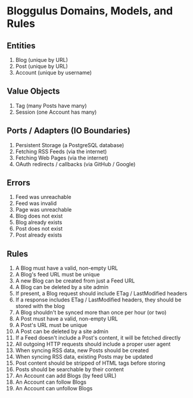 # Bloggulus Domains, Models, and Rules

## Entities

1. Blog (unique by URL)
2. Post (unique by URL)
3. Account (unique by username)

## Value Objects

1. Tag (many Posts have many)
2. Session (one Account has many)

## Ports / Adapters (IO Boundaries)

1. Persistent Storage (a PostgreSQL database)
2. Fetching RSS Feeds (via the internet)
3. Fetching Web Pages (via the internet)
4. OAuth redirects / callbacks (via GitHub / Google)

## Errors

1. Feed was unreachable
2. Feed was invalid
3. Page was unreachable
4. Blog does not exist
5. Blog already exists
6. Post does not exist
7. Post already exists

## Rules

1. A Blog must have a valid, non-empty URL
2. A Blog's feed URL must be unique
3. A new Blog can be created from just a Feed URL
4. A Blog can be deleted by a site admin
5. If present, a Blog request should include ETag / LastModified headers
6. If a response includes ETag / LastModified headers, they should be stored with the blog
7. A Blog shouldn't be synced more than once per hour (or two)
8. A Post must have a valid, non-empty URL
9. A Post's URL must be unique
10. A Post can be deleted by a site admin
11. If a Feed doesn't include a Post's content, it will be fetched directly
12. All outgoing HTTP requests should include a proper user agent
13. When syncing RSS data, new Posts should be created
14. When syncing RSS data, existing Posts may be updated
15. Post content should be stripped of HTML tags before storing
16. Posts should be searchable by their content
17. An Account can add Blogs (by feed URL)
18. An Account can follow Blogs
19. An Account can unfollow Blogs
